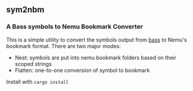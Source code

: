## sym2nbm
### A Bass symbols to Nemu Bookmark Converter

This is a simple utility to convert the symbols output from [bass](https://github.com/ARM9/bass)
to Nemu's bookmark format. There are two major modes:
* Nest: symbols are put into nemu bookmark folders based on their scoped strings
* Flatten: one-to-one conversion of symbol to bookmark

Install with `cargo install`
